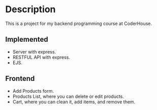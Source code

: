 # Description

This is a project for my backend programming course at CoderHouse.

## Implemented

-   Server with express.
-   RESTFUL API with express.
-   EJS.

## Frontend

-   Add Products form.
-   Products List, where you can delete or edit products.
-   Cart, where you can clean it, add items, and remove them.
